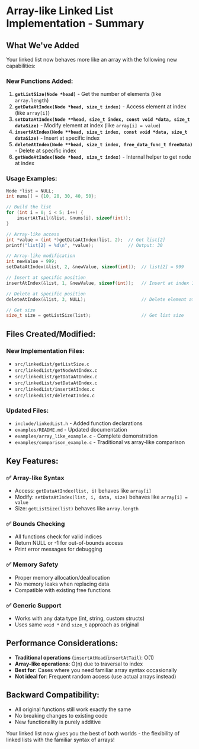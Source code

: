 # Array-like Linked List Implementation - Summary

## What We've Added

Your linked list now behaves more like an array with the following new capabilities:

### New Functions Added:

1. **`getListSize(Node *head)`** - Get the number of elements (like `array.length`)
2. **`getDataAtIndex(Node *head, size_t index)`** - Access element at index (like `array[i]`)
3. **`setDataAtIndex(Node **head, size_t index, const void *data, size_t dataSize)`** - Modify element at index (like `array[i] = value`)
4. **`insertAtIndex(Node **head, size_t index, const void *data, size_t dataSize)`** - Insert at specific index
5. **`deleteAtIndex(Node **head, size_t index, free_data_func_t freeData)`** - Delete at specific index
6. **`getNodeAtIndex(Node *head, size_t index)`** - Internal helper to get node at index

### Usage Examples:

```c
Node *list = NULL;
int nums[] = {10, 20, 30, 40, 50};

// Build the list
for (int i = 0; i < 5; i++) {
    insertAtTail(&list, &nums[i], sizeof(int));
}

// Array-like access
int *value = (int *)getDataAtIndex(list, 2);  // Get list[2]
printf("list[2] = %d\n", *value);             // Output: 30

// Array-like modification
int newValue = 999;
setDataAtIndex(&list, 2, &newValue, sizeof(int));  // list[2] = 999

// Insert at specific position
insertAtIndex(&list, 1, &newValue, sizeof(int));   // Insert at index 1

// Delete at specific position
deleteAtIndex(&list, 3, NULL);                     // Delete element at index 3

// Get size
size_t size = getListSize(list);                   // Get list size
```

## Files Created/Modified:

### New Implementation Files:
- `src/linkedList/getListSize.c`
- `src/linkedList/getNodeAtIndex.c`
- `src/linkedList/getDataAtIndex.c`
- `src/linkedList/setDataAtIndex.c`
- `src/linkedList/insertAtIndex.c`
- `src/linkedList/deleteAtIndex.c`

### Updated Files:
- `include/linkedList.h` - Added function declarations
- `examples/README.md` - Updated documentation
- `examples/array_like_example.c` - Complete demonstration
- `examples/comparison_example.c` - Traditional vs array-like comparison

## Key Features:

### ✅ Array-like Syntax
- Access: `getDataAtIndex(list, i)` behaves like `array[i]`
- Modify: `setDataAtIndex(list, i, data, size)` behaves like `array[i] = value`
- Size: `getListSize(list)` behaves like `array.length`

### ✅ Bounds Checking
- All functions check for valid indices
- Return NULL or -1 for out-of-bounds access
- Print error messages for debugging

### ✅ Memory Safety
- Proper memory allocation/deallocation
- No memory leaks when replacing data
- Compatible with existing free functions

### ✅ Generic Support
- Works with any data type (int, string, custom structs)
- Uses same `void *` and `size_t` approach as original

## Performance Considerations:

- **Traditional operations** (`insertAtHead`/`insertAtTail`): O(1)
- **Array-like operations**: O(n) due to traversal to index
- **Best for**: Cases where you need familiar array syntax occasionally
- **Not ideal for**: Frequent random access (use actual arrays instead)

## Backward Compatibility:

- All original functions still work exactly the same
- No breaking changes to existing code
- New functionality is purely additive

Your linked list now gives you the best of both worlds - the flexibility of linked lists with the familiar syntax of arrays!
